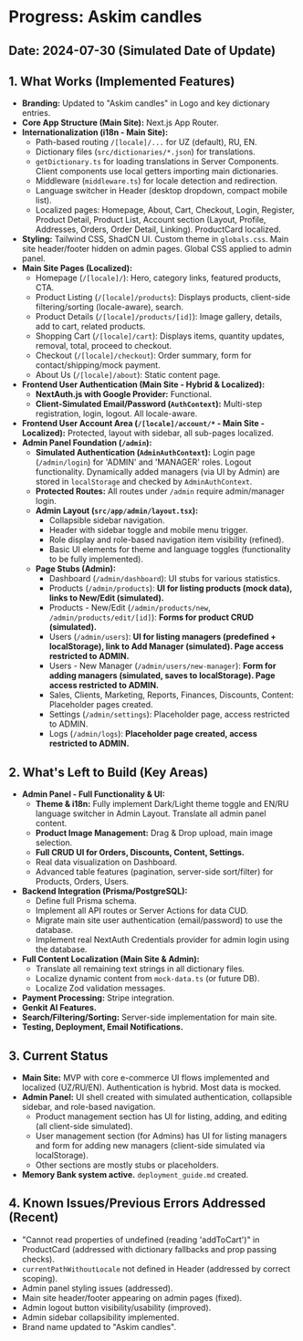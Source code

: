 
# Progress: Askim candles

## Date: 2024-07-30 (Simulated Date of Update)

## 1. What Works (Implemented Features)

*   **Branding:** Updated to "Askim candles" in Logo and key dictionary entries.
*   **Core App Structure (Main Site):** Next.js App Router.
*   **Internationalization (i18n - Main Site):**
    *   Path-based routing `/[locale]/...` for UZ (default), RU, EN.
    *   Dictionary files (`src/dictionaries/*.json`) for translations.
    *   `getDictionary.ts` for loading translations in Server Components. Client components use local getters importing main dictionaries.
    *   Middleware (`middleware.ts`) for locale detection and redirection.
    *   Language switcher in Header (desktop dropdown, compact mobile list).
    *   Localized pages: Homepage, About, Cart, Checkout, Login, Register, Product Detail, Product List, Account section (Layout, Profile, Addresses, Orders, Order Detail, Linking). ProductCard localized.
*   **Styling:** Tailwind CSS, ShadCN UI. Custom theme in `globals.css`. Main site header/footer hidden on admin pages. Global CSS applied to admin panel.
*   **Main Site Pages (Localized):**
    *   Homepage (`/[locale]/`): Hero, category links, featured products, CTA.
    *   Product Listing (`/[locale]/products`): Displays products, client-side filtering/sorting (locale-aware), search.
    *   Product Details (`/[locale]/products/[id]`): Image gallery, details, add to cart, related products.
    *   Shopping Cart (`/[locale]/cart`): Displays items, quantity updates, removal, total, proceed to checkout.
    *   Checkout (`/[locale]/checkout`): Order summary, form for contact/shipping/mock payment.
    *   About Us (`/[locale]/about`): Static content page.
*   **Frontend User Authentication (Main Site - Hybrid & Localized):**
    *   **NextAuth.js with Google Provider:** Functional.
    *   **Client-Simulated Email/Password (`AuthContext`):** Multi-step registration, login, logout. All locale-aware.
*   **Frontend User Account Area (`/[locale]/account/*` - Main Site - Localized):** Protected, layout with sidebar, all sub-pages localized.
*   **Admin Panel Foundation (`/admin`):**
    *   **Simulated Authentication (`AdminAuthContext`):** Login page (`/admin/login`) for 'ADMIN' and 'MANAGER' roles. Logout functionality. Dynamically added managers (via UI by Admin) are stored in `localStorage` and checked by `AdminAuthContext`.
    *   **Protected Routes:** All routes under `/admin` require admin/manager login.
    *   **Admin Layout (`src/app/admin/layout.tsx`):**
        *   Collapsible sidebar navigation.
        *   Header with sidebar toggle and mobile menu trigger.
        *   Role display and role-based navigation item visibility (refined).
        *   Basic UI elements for theme and language toggles (functionality to be fully implemented).
    *   **Page Stubs (Admin):**
        *   Dashboard (`/admin/dashboard`): UI stubs for various statistics.
        *   Products (`/admin/products`): **UI for listing products (mock data), links to New/Edit (simulated).**
        *   Products - New/Edit (`/admin/products/new`, `/admin/products/edit/[id]`): **Forms for product CRUD (simulated).**
        *   Users (`/admin/users`): **UI for listing managers (predefined + localStorage), link to Add Manager (simulated). Page access restricted to ADMIN.**
        *   Users - New Manager (`/admin/users/new-manager`): **Form for adding managers (simulated, saves to localStorage). Page access restricted to ADMIN.**
        *   Sales, Clients, Marketing, Reports, Finances, Discounts, Content: Placeholder pages created.
        *   Settings (`/admin/settings`): Placeholder page, access restricted to ADMIN.
        *   Logs (`/admin/logs`): **Placeholder page created, access restricted to ADMIN.**

## 2. What's Left to Build (Key Areas)

*   **Admin Panel - Full Functionality & UI:**
    *   **Theme & i18n:** Fully implement Dark/Light theme toggle and EN/RU language switcher in Admin Layout. Translate all admin panel content.
    *   **Product Image Management:** Drag & Drop upload, main image selection.
    *   **Full CRUD UI for Orders, Discounts, Content, Settings.**
    *   Real data visualization on Dashboard.
    *   Advanced table features (pagination, server-side sort/filter) for Products, Orders, Users.
*   **Backend Integration (Prisma/PostgreSQL):**
    *   Define full Prisma schema.
    *   Implement all API routes or Server Actions for data CUD.
    *   Migrate main site user authentication (email/password) to use the database.
    *   Implement real NextAuth Credentials provider for admin login using the database.
*   **Full Content Localization (Main Site & Admin):**
    *   Translate all remaining text strings in all dictionary files.
    *   Localize dynamic content from `mock-data.ts` (or future DB).
    *   Localize Zod validation messages.
*   **Payment Processing:** Stripe integration.
*   **Genkit AI Features.**
*   **Search/Filtering/Sorting:** Server-side implementation for main site.
*   **Testing, Deployment, Email Notifications.**

## 3. Current Status

*   **Main Site:** MVP with core e-commerce UI flows implemented and localized (UZ/RU/EN). Authentication is hybrid. Most data is mocked.
*   **Admin Panel:** UI shell created with simulated authentication, collapsible sidebar, and role-based navigation.
    *   Product management section has UI for listing, adding, and editing (all client-side simulated).
    *   User management section (for Admins) has UI for listing managers and form for adding new managers (client-side simulated via localStorage).
    *   Other sections are mostly stubs or placeholders.
*   **Memory Bank system active.** `deployment_guide.md` created.

## 4. Known Issues/Previous Errors Addressed (Recent)
*   "Cannot read properties of undefined (reading 'addToCart')" in ProductCard (addressed with dictionary fallbacks and prop passing checks).
*   `currentPathWithoutLocale` not defined in Header (addressed by correct scoping).
*   Admin panel styling issues (addressed).
*   Main site header/footer appearing on admin pages (fixed).
*   Admin logout button visibility/usability (improved).
*   Admin sidebar collapsibility implemented.
*   Brand name updated to "Askim candles".

